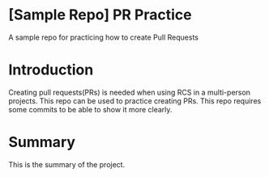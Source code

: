 # [Sample Repo] PR Practice
A sample repo for practicing how to create Pull Requests

# Introduction
Creating pull requests(PRs) is needed when using RCS in a multi-person projects. This repo can be used to practice creating PRs. This repo requires some commits to be able to show it more clearly.

# Summary
This is the summary of the project.